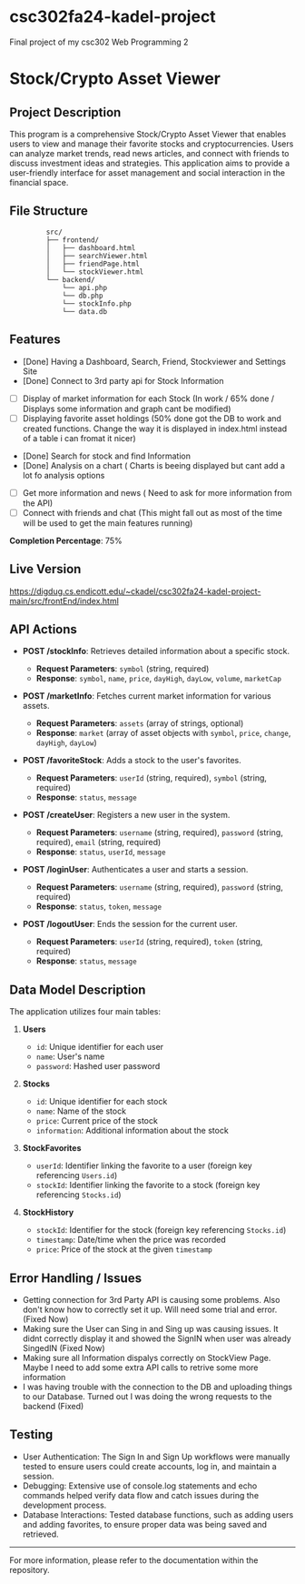 # csc302fa24-kadel-project
Final project of my csc302 Web Programming 2

# Stock/Crypto Asset Viewer

## Project Description
This program is a comprehensive Stock/Crypto Asset Viewer that enables users to view and manage their favorite stocks and cryptocurrencies. Users can analyze market trends, read news articles, and connect with friends to discuss investment ideas and strategies. This application aims to provide a user-friendly interface for asset management and social interaction in the financial space.

## File Structure
```
         src/  
         ├── frontend/   
         │   ├── dashboard.html     
         │   ├── searchViewer.html     
         │   ├── friendPage.html     
         │   └── stockViewer.html     
         └── backend/       
             └── api.php
             └── db.php
             └── stockInfo.php
             └── data.db 
```

## Features
- [Done] Having a Dashboard, Search, Friend, Stockviewer and Settings Site 
- [Done] Connect to 3rd party api for Stock Information
- [ ] Display of market information for each Stock (In work / 65% done / Displays some information and graph cant be modified)
- [ ] Displaying favorite asset holdings (50% done got the DB to work and created functions. Change the way it is displayed in index.html instead of a table i can fromat it          nicer)
- [Done] Search for stock and find Information
- [Done] Analysis on a chart ( Charts is beeing displayed but cant add a lot fo analysis options
- [ ] Get more information and news ( Need to ask for more information from the API)
- [ ] Connect with friends and chat (This might fall out as most of the time will be used to get the main features running)

**Completion Percentage**: 75%

## Live Version

https://digdug.cs.endicott.edu/~ckadel/csc302fa24-kadel-project-main/src/frontEnd/index.html

## API Actions
- **POST /stockInfo**: Retrieves detailed information about a specific stock.
  - **Request Parameters**: `symbol` (string, required)
  - **Response**: `symbol`, `name`, `price`, `dayHigh`, `dayLow`, `volume`, `marketCap`

- **POST /marketInfo**: Fetches current market information for various assets.
  - **Request Parameters**: `assets` (array of strings, optional)
  - **Response**: `market` (array of asset objects with `symbol`, `price`, `change`, `dayHigh`, `dayLow`)

- **POST /favoriteStock**: Adds a stock to the user's favorites.
  - **Request Parameters**: `userId` (string, required), `symbol` (string, required)
  - **Response**: `status`, `message`

- **POST /createUser**: Registers a new user in the system.
  - **Request Parameters**: `username` (string, required), `password` (string, required), `email` (string, required)
  - **Response**: `status`, `userId`, `message`

- **POST /loginUser**: Authenticates a user and starts a session.
  - **Request Parameters**: `username` (string, required), `password` (string, required)
  - **Response**: `status`, `token`, `message`

- **POST /logoutUser**: Ends the session for the current user.
  - **Request Parameters**: `userId` (string, required), `token` (string, required)
  - **Response**: `status`, `message`

## Data Model Description
The application utilizes four main tables:

1. **Users**
   - `id`: Unique identifier for each user
   - `name`: User's name
   - `password`: Hashed user password

2. **Stocks**
   - `id`: Unique identifier for each stock
   - `name`: Name of the stock
   - `price`: Current price of the stock
   - `information`: Additional information about the stock

3. **StockFavorites**
   - `userId`: Identifier linking the favorite to a user (foreign key referencing `Users.id`)
   - `stockId`: Identifier linking the favorite to a stock (foreign key referencing `Stocks.id`)

4. **StockHistory**
   - `stockId`: Identifier for the stock (foreign key referencing `Stocks.id`)
   - `timestamp`: Date/time when the price was recorded
   - `price`: Price of the stock at the given `timestamp`

## Error Handling / Issues

- Getting connection for 3rd Party API is causing some problems.
  Also don't know how to correctly set it up. Will need some trial
  and error.(Fixed Now)
- Making sure the User can Sing in and Sing up was causing issues. It didnt correctly display it and showed the SignIN when user was already SingedIN (Fixed Now)
- Making sure all Information dispalys correctly on StockView Page. Maybe I need to add some extra API calls to retrive some more information
- I was having trouble with the connection to the DB and uploading things to our Database. Turned out I was doing the wrong requests to the backend (Fixed)

## Testing

- User Authentication: The Sign In and Sign Up workflows were manually tested to ensure users could create accounts, log in, and maintain a session.
- Debugging: Extensive use of console.log statements and echo commands helped verify data flow and catch issues during the development process.
- Database Interactions: Tested database functions, such as adding users and adding favorites, to ensure proper data was being saved and retrieved.

---

For more information, please refer to the documentation within the repository.
